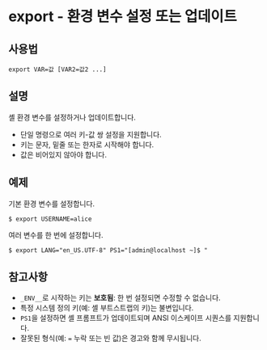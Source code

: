 # export - 환경 변수 설정 또는 업데이트

## 사용법

    export VAR=값 [VAR2=값2 ...]

## 설명

셸 환경 변수를 설정하거나 업데이트합니다.

- 단일 명령으로 여러 키-값 쌍 설정을 지원합니다.
- 키는 문자, 밑줄 또는 한자로 시작해야 합니다.
- 값은 비어있지 않아야 합니다.


## 예제

기본 환경 변수를 설정합니다.

```shell
$ export USERNAME=alice
```

여러 변수를 한 번에 설정합니다.

```shell
$ export LANG="en_US.UTF-8" PS1="[admin@localhost ~]$ "
```


## 참고사항

- `_ENV__`로 시작하는 키는 **보호됨**: 한 번 설정되면 수정할 수 없습니다.
- 특정 시스템 정의 키(예: 셸 부트스트랩의 키)는 불변입니다.
- `PS1`을 설정하면 셸 프롬프트가 업데이트되며 ANSI 이스케이프 시퀀스를 지원합니다.
- 잘못된 형식(예: `=` 누락 또는 빈 값)은 경고와 함께 무시됩니다.
